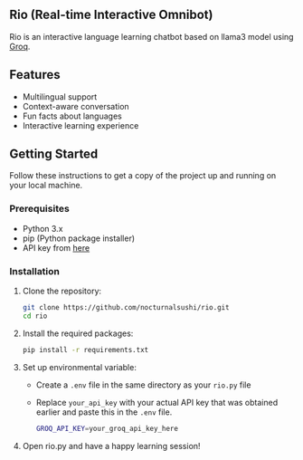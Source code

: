 ## Rio (Real-time Interactive Omnibot)
Rio is an interactive language learning chatbot based on llama3 model using [Groq](https://console.groq.com/docs/quickstart). 

## Features
- Multilingual support
- Context-aware conversation
- Fun facts about languages
- Interactive learning experience

## Getting Started
Follow these instructions to get a copy of the project up and running on your local machine.

### Prerequisites
- Python 3.x
- pip (Python package installer)
- API key from [here](https://console.groq.com/keys)

### Installation
1. Clone the repository:

   ```sh
   git clone https://github.com/nocturnalsushi/rio.git
   cd rio

2. Install the required packages:

    ```sh
    pip install -r requirements.txt

3. Set up environmental variable:
   - Create a `.env` file in the same directory as your `rio.py` file
   - Replace `your_api_key` with your actual API key that was obtained earlier and paste this in the `.env` file.
     
       ```sh
       GROQ_API_KEY=your_groq_api_key_here

4. Open rio.py and have a happy learning session!
